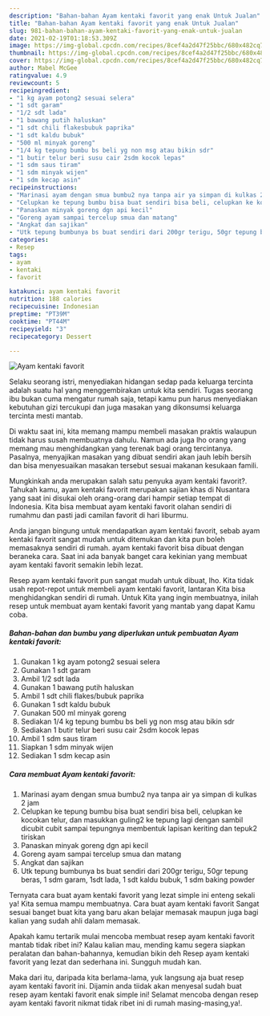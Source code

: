 ```yaml
---
description: "Bahan-bahan Ayam kentaki favorit yang enak Untuk Jualan"
title: "Bahan-bahan Ayam kentaki favorit yang enak Untuk Jualan"
slug: 981-bahan-bahan-ayam-kentaki-favorit-yang-enak-untuk-jualan
date: 2021-02-19T01:18:53.309Z
image: https://img-global.cpcdn.com/recipes/8cef4a2d47f25bbc/680x482cq70/ayam-kentaki-favorit-foto-resep-utama.jpg
thumbnail: https://img-global.cpcdn.com/recipes/8cef4a2d47f25bbc/680x482cq70/ayam-kentaki-favorit-foto-resep-utama.jpg
cover: https://img-global.cpcdn.com/recipes/8cef4a2d47f25bbc/680x482cq70/ayam-kentaki-favorit-foto-resep-utama.jpg
author: Mabel McGee
ratingvalue: 4.9
reviewcount: 5
recipeingredient:
- "1 kg ayam potong2 sesuai selera"
- "1 sdt garam"
- "1/2 sdt lada"
- "1 bawang putih haluskan"
- "1 sdt chili flakesbubuk paprika"
- "1 sdt kaldu bubuk"
- "500 ml minyak goreng"
- "1/4 kg tepung bumbu bs beli yg non msg atau bikin sdr"
- "1 butir telur beri susu cair 2sdm kocok lepas"
- "1 sdm saus tiram"
- "1 sdm minyak wijen"
- "1 sdm kecap asin"
recipeinstructions:
- "Marinasi ayam dengan smua bumbu2 nya tanpa air ya simpan di kulkas 2 jam"
- "Celupkan ke tepung bumbu bisa buat sendiri bisa beli, celupkan ke kocokan telur, dan masukkan guling2 ke tepung lagi dengan sambil dicubit cubit sampai tepungnya membentuk lapisan keriting dan tepuk2 tiriskan"
- "Panaskan minyak goreng dgn api kecil"
- "Goreng ayam sampai tercelup smua dan matang"
- "Angkat dan sajikan"
- "Utk tepung bumbunya bs buat sendiri dari 200gr terigu, 50gr tepung beras, 1 sdm garam, 1sdt lada, 1 sdt kaldu bubuk, 1 sdm baking powder"
categories:
- Resep
tags:
- ayam
- kentaki
- favorit

katakunci: ayam kentaki favorit 
nutrition: 188 calories
recipecuisine: Indonesian
preptime: "PT39M"
cooktime: "PT44M"
recipeyield: "3"
recipecategory: Dessert

---
```



![Ayam kentaki favorit](https://img-global.cpcdn.com/recipes/8cef4a2d47f25bbc/680x482cq70/ayam-kentaki-favorit-foto-resep-utama.jpg)

Selaku seorang istri, menyediakan hidangan sedap pada keluarga tercinta adalah suatu hal yang menggembirakan untuk kita sendiri. Tugas seorang ibu bukan cuma mengatur rumah saja, tetapi kamu pun harus menyediakan kebutuhan gizi tercukupi dan juga masakan yang dikonsumsi keluarga tercinta mesti mantab.

Di waktu  saat ini, kita memang mampu membeli masakan praktis walaupun tidak harus susah membuatnya dahulu. Namun ada juga lho orang yang memang mau menghidangkan yang terenak bagi orang tercintanya. Pasalnya, menyajikan masakan yang dibuat sendiri akan jauh lebih bersih dan bisa menyesuaikan masakan tersebut sesuai makanan kesukaan famili. 



Mungkinkah anda merupakan salah satu penyuka ayam kentaki favorit?. Tahukah kamu, ayam kentaki favorit merupakan sajian khas di Nusantara yang saat ini disukai oleh orang-orang dari hampir setiap tempat di Indonesia. Kita bisa membuat ayam kentaki favorit olahan sendiri di rumahmu dan pasti jadi camilan favorit di hari liburmu.

Anda jangan bingung untuk mendapatkan ayam kentaki favorit, sebab ayam kentaki favorit sangat mudah untuk ditemukan dan kita pun boleh memasaknya sendiri di rumah. ayam kentaki favorit bisa dibuat dengan beraneka cara. Saat ini ada banyak banget cara kekinian yang membuat ayam kentaki favorit semakin lebih lezat.

Resep ayam kentaki favorit pun sangat mudah untuk dibuat, lho. Kita tidak usah repot-repot untuk membeli ayam kentaki favorit, lantaran Kita bisa menghidangkan sendiri di rumah. Untuk Kita yang ingin membuatnya, inilah resep untuk membuat ayam kentaki favorit yang mantab yang dapat Kamu coba.

<!--inarticleads1-->

##### Bahan-bahan dan bumbu yang diperlukan untuk pembuatan Ayam kentaki favorit:

1. Gunakan 1 kg ayam potong2 sesuai selera
1. Gunakan 1 sdt garam
1. Ambil 1/2 sdt lada
1. Gunakan 1 bawang putih haluskan
1. Ambil 1 sdt chili flakes/bubuk paprika
1. Gunakan 1 sdt kaldu bubuk
1. Gunakan 500 ml minyak goreng
1. Sediakan 1/4 kg tepung bumbu bs beli yg non msg atau bikin sdr
1. Sediakan 1 butir telur beri susu cair 2sdm kocok lepas
1. Ambil 1 sdm saus tiram
1. Siapkan 1 sdm minyak wijen
1. Sediakan 1 sdm kecap asin




<!--inarticleads2-->

##### Cara membuat Ayam kentaki favorit:

1. Marinasi ayam dengan smua bumbu2 nya tanpa air ya simpan di kulkas 2 jam
1. Celupkan ke tepung bumbu bisa buat sendiri bisa beli, celupkan ke kocokan telur, dan masukkan guling2 ke tepung lagi dengan sambil dicubit cubit sampai tepungnya membentuk lapisan keriting dan tepuk2 tiriskan
1. Panaskan minyak goreng dgn api kecil
1. Goreng ayam sampai tercelup smua dan matang
1. Angkat dan sajikan
1. Utk tepung bumbunya bs buat sendiri dari 200gr terigu, 50gr tepung beras, 1 sdm garam, 1sdt lada, 1 sdt kaldu bubuk, 1 sdm baking powder




Ternyata cara buat ayam kentaki favorit yang lezat simple ini enteng sekali ya! Kita semua mampu membuatnya. Cara buat ayam kentaki favorit Sangat sesuai banget buat kita yang baru akan belajar memasak maupun juga bagi kalian yang sudah ahli dalam memasak.

Apakah kamu tertarik mulai mencoba membuat resep ayam kentaki favorit mantab tidak ribet ini? Kalau kalian mau, mending kamu segera siapkan peralatan dan bahan-bahannya, kemudian bikin deh Resep ayam kentaki favorit yang lezat dan sederhana ini. Sungguh mudah kan. 

Maka dari itu, daripada kita berlama-lama, yuk langsung aja buat resep ayam kentaki favorit ini. Dijamin anda tiidak akan menyesal sudah buat resep ayam kentaki favorit enak simple ini! Selamat mencoba dengan resep ayam kentaki favorit nikmat tidak ribet ini di rumah masing-masing,ya!.

